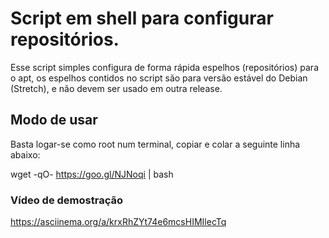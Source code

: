 # Script em shell para configurar repositórios. 

Esse script simples configura de forma rápida espelhos (repositórios) para o apt, os espelhos contidos no script são para versão estável do Debian (Stretch), e não devem ser usado em outra release. 

## Modo de usar

Basta logar-se como root num terminal, copiar e colar a seguinte linha abaixo:

wget -qO- https://goo.gl/NJNoqi | bash

### Vídeo de demostração

https://asciinema.org/a/krxRhZYt74e6mcsHIMIlecTq
